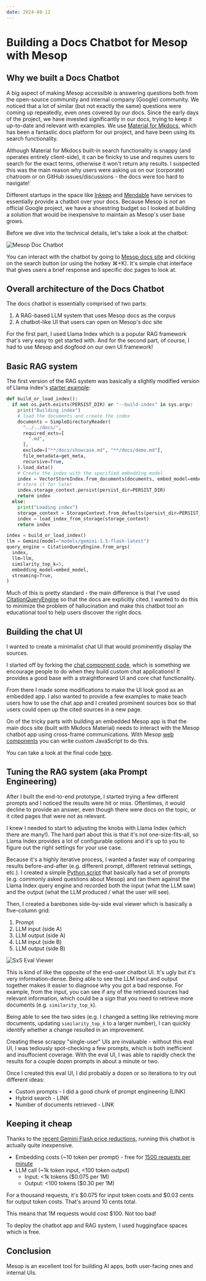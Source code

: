 ```yaml
---
date: 2024-08-12
---
```


# Building a Docs Chatbot for Mesop with Mesop

## Why we built a Docs Chatbot

A big aspect of making Mesop accessible is answering questions both from the open-source community and internal company (Google) community. We noticed that a lot of similar (but not exactly the same) questions were coming up repeatedly, even ones covered by our docs. Since the early days of the project, we have invested significantly in our docs, trying to keep it up-to-date and relevant with examples. We use [Material for Mkdocs](https://squidfunk.github.io/mkdocs-material/), which has been a fantastic docs platform for our project, and have been using its search functionality.

Although Material for Mkdocs built-in search functionality is snappy (and operates entirely client-side), it can be finicky to use and requires users to search for the exact terms, otherwise it won't return any results. I suspected this was the main reason why users were asking us on our (corporate) chatroom or on GitHub issues/discussions - the docs were too hard to navigate!

Different startups in the space like [Inkeep](https://inkeep.com/) and [Mendable](https://www.mendable.ai/) have services to essentially provide a chatbot over your docs. Because Mesop is _not_ an official Google project, we have a shoestring budget so I looked at building a solution that would be inexpensive to maintain as Mesop's user base grows.

Before we dive into the technical details, let's take a look at the chatbot:

![Mesop Doc Chatbot](https://github.com/user-attachments/assets/728046b1-501a-4b1e-a757-aa0df0fbc72d)

You can interact with the chatbot by going to [Mesop docs site](https://google.github.io/mesop/) and clicking on the search button (or using the hotkey ⌘+K). It's simple chat interface that gives users a brief response and specific doc pages to look at.

## Overall architecture of the Docs Chatbot

The docs chatbot is essentially comprised of two parts:

1. A RAG-based LLM system that uses Mesop docs as the corpus
2. A chatbot-like UI that users can open on Mesop's doc site

For the first part, I used Llama Index which is a popular RAG framework that's very easy to get started with.  And for the second part, of course, I had to use Mesop and dogfood on our own UI framework!

## Basic RAG system

The first version of the RAG system was basically a slightly modified version of Llama index's [starter example](https://docs.llamaindex.ai/en/stable/getting_started/starter_example/):

```py
def build_or_load_index():
  if not os.path.exists(PERSIST_DIR) or "--build-index" in sys.argv:
    print("Building index")
    # load the documents and create the index
    documents = SimpleDirectoryReader(
      "../../docs/",
      required_exts=[
        ".md",
      ],
      exclude=["**/docs/showcase.md", "**/docs/demo.md"],
      file_metadata=get_meta,
      recursive=True,
    ).load_data()
    # Create the index with the specified embedding model
    index = VectorStoreIndex.from_documents(documents, embed_model=embed_model)
    # store it for later
    index.storage_context.persist(persist_dir=PERSIST_DIR)
    return index
  else:
    print("Loading index")
    storage_context = StorageContext.from_defaults(persist_dir=PERSIST_DIR)
    index = load_index_from_storage(storage_context)
    return index

index = build_or_load_index()
llm = Gemini(model="models/gemini-1.5-flash-latest")
query_engine = CitationQueryEngine.from_args(
  index,
  llm=llm,
  similarity_top_k=5,
  embedding_model=embed_model,
  streaming=True,
)
```

Much of this is pretty standard - the main difference is that I've used [CitationQueryEngine](https://docs.llamaindex.ai/en/stable/examples/query_engine/citation_query_engine/) so that the docs are explicitly cited. I wanted to do this to minimize the problem of hallucination and make this chatbot tool an educational tool to help users discover the right docs.

## Building the chat UI

I wanted to create a minimalist chat UI that would prominently display the sources.

I started off by forking the [chat component code](https://github.com/google/mesop/blob/main/mesop/labs/chat.py), which is something we encourage people to do when they build custom chat applications! It provides a good base with a straightforward UI and core chat functionality.

From there I made some modifications to make the UI look good as an embedded app. I also wanted to provide a few examples to make teach users how to use the chat app and I created prominent sources box so that users could open up the cited sources in a new page.

On of the tricky parts with building an embedded Mesop app is that the main docs site (built with Mkdocs Material) needs to interact with the Mesop chatbot app using cross-frame communications. With Mesop [web components](https://google.github.io/mesop/web-components/) you can write custom JavaScript to do this.

You can take a look at the final code [here](https://github.com/google/mesop/blob/17b9c18bfa03b997c0040939f6e4aff49d1f0bae/ai/docbot/main.py).

## Tuning the RAG system (aka Prompt Engineering)

After I built the end-to-end prototype, I started trying a few different prompts and I noticed the results were hit or miss. Oftentimes, it would decline to provide an answer, even though there were docs on the topic, or it cited pages that were not as relevant.

I knew I needed to start to adjusting the knobs with Llama Index (which there are many!). The hard part about this is that it's not one-size-fits-all, so Llama Index provides a lot of configurable options and it's up to you to figure out the right settings for your use case.

Because it's a highly iterative process, I wanted a faster way of comparing results before-and-after (e.g. different prompt, different retrieval settings, etc.). I created a simple [Python script](https://github.com/google/mesop/blob/main/ai/docbot/recorder.py) that basically had a set of prompts (e.g. commonly asked questions about Mesop) and ran them against the Llama Index query engine and recorded both the input (what the LLM saw) and the output (what the LLM produced / what the user will see).

Then, I created a barebones side-by-side eval viewer which is basically a five-column grid:

1. Prompt
2. LLM input (side A)
3. LLM output (side A)
4. LLM input (side B)
5. LLM output (side B)

![SxS Eval Viewer](https://github.com/user-attachments/assets/fe0f0d8f-7a1d-4e20-b5de-3841cf00cf6b)

This is kind of like the opposite of the end-user chatbot UI. It's ugly but it's very information-dense. Being able to see the LLM input and output together makes it easier to diagnose why you got a bad response. For example, from the input, you can see if any of the retrieved sources had relevant information, which could be a sign that you need to retrieve more documents (e.g. `similarity_top_k`).

Being able to see the two sides (e.g. I changed a setting like retrieving more documents, updating `similarity_top_k` to a larger number), I can quickly identify whether a change resulted in an improvement.

Creating these scrappy "single-user" UIs are invaluable - without this eval UI, I was tediously spot-checking a few prompts, which is both inefficient and insuffocient coverage. With the eval UI, I was able to rapidly check the results for a couple dozen prompts in about a minute or two.

Once I created this eval UI, I did probably a dozen or so iterations to try out different ideas:

- Custom prompts - I did a good chunk of prompt engineering (LINK)
- Hybrid search - LINK
- Number of documents retrieved - LINK

## Keeping it cheap

Thanks to the [recent Gemini Flash price reductions](https://developers.googleblog.com/en/gemini-15-flash-updates-google-ai-studio-gemini-api/#:~:text=Gemini%201.5%20Flash%20price%20decrease&text=To%20make%20this%20model%20even,tier%20as%20well%20as%20caching), running this chatbot is actually quite inexpensive.

- Embedding costs (~10 token per prompt) - free for [1500 requests per minute](https://ai.google.dev/pricing)
- LLM call (~1k token input, <100 token output)
    - Input: <1k tokens ($0.075 per 1M)
    - Output: <100 tokens ($0.30 per 1M)

For a thousand requests, it's $0.075 for input token costs and $0.03 cents for output token costs. That's around 10 cents total.

This means that 1M requests would cost $100. Not too bad!

To deploy the chatbot app and RAG system, I used huggingface spaces which is free.

## Conclusion

Mesop is an excellent tool for building AI apps, both user-facing ones and internal UIs.
